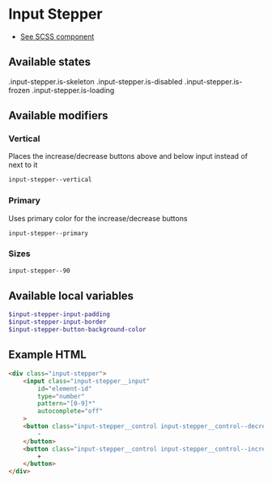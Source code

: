 # Input Stepper

- [See SCSS component](../../scss/controls/input-stepper.scss)

## Available states

.input-stepper.is-skeleton
.input-stepper.is-disabled
.input-stepper.is-frozen
.input-stepper.is-loading

## Available modifiers

### Vertical

Places the increase/decrease buttons above and below input instead of next to it

```css
input-stepper--vertical
```

### Primary

Uses primary color for the increase/decrease buttons

```css
input-stepper--primary
```

### Sizes

```css
input-stepper--90
```

## Available local variables

```scss
$input-stepper-input-padding
$input-stepper-input-border
$input-stepper-button-background-color
```

## Example HTML

```html
<div class="input-stepper">
    <input class="input-stepper__input"
        id="element-id"
        type="number"
        pattern="[0-9]*"
        autocomplete="off"
    >
    <button class="input-stepper__control input-stepper__control--decrease">
        -
    </button>
    <button class="input-stepper__control input-stepper__control--increase">
        +
    </button>
</div>
```
